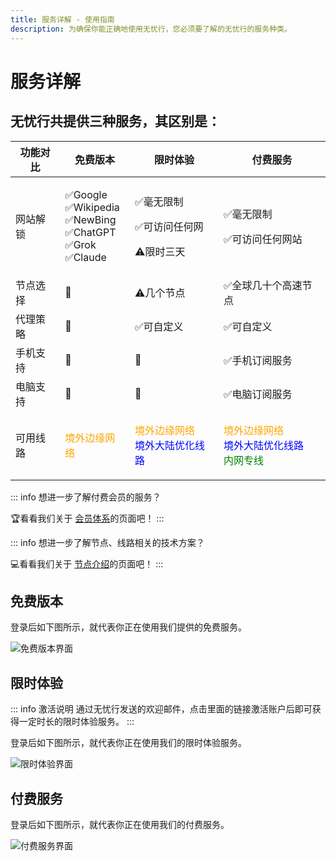 ```yaml
---
title: 服务详解 - 使用指南
description: 为确保你能正确地使用无忧行，您必须要了解的无忧行的服务种类。
---
```


# 服务详解

## 无忧行共提供三种服务，其区别是：

| 功能对比 | 免费版本 | 限时体验 | 付费服务 |
| ---- | ---- | ---- | ---- |
| 网站解锁 | <p>✅Google<br>✅Wikipedia<br>✅NewBing<br>✅ChatGPT<br>✅Grok<br>✅Claude</p> | <p>✅毫无限制</p><p>✅可访问任何网</p><p>⚠️限时三天</p> | <p>✅毫无限制</p><p>✅可访问任何网站</p> |
| 节点选择 | 🚫 | ⚠️几个节点 | ✅全球几十个高速节点 |
| 代理策略 | 🚫 | ✅可自定义 | ✅可自定义 |
| 手机支持 | 🚫 | 🚫 | ✅手机订阅服务 |
| 电脑支持 | 🚫 | 🚫 | ✅电脑订阅服务 |
| 可用线路 | <span style="color:orange;">境外边缘网络</span> | <p><span style="color:orange;">境外边缘网络</span><br><span style="color:blue;">境外大陆优化线路</span></p> | <p><span style="color:orange;">境外边缘网络</span><br><span style="color:blue;">境外大陆优化线路</span><br><span style="color:green;">内网专线</span></p> |

::: info 想进一步了解付费会员的服务？

🏆看看我们关于 [会员体系](/membership/benefits)的页面吧！
:::

::: info 想进一步了解节点、线路相关的技术方案？

💻看看我们关于 [节点介绍](/guide/nodes)的页面吧！
:::

## 免费版本

登录后如下图所示，就代表你正在使用我们提供的免费服务。

<img src="/images/image_spaces_2FtaiByLw8cj0IZKJTlaiM_2Fuploads_2FNLG3eiq1aT1jbzIlJMK6_2Fimage_3.png" alt="免费版本界面">

## 限时体验

::: info 激活说明
通过无忧行发送的欢迎邮件，点击里面的链接激活账户后即可获得一定时长的限时体验服务。
:::

登录后如下图所示，就代表你正在使用我们的限时体验服务。

<img src="/images/image_spaces_2FtaiByLw8cj0IZKJTlaiM_2Fuploads_2FtEG00TYt5A6V6Bv3qtID_2Fimage_2.png" alt="限时体验界面">

## 付费服务

登录后如下图所示，就代表你正在使用我们的付费服务。

<img src="/images/image_spaces_2FtaiByLw8cj0IZKJTlaiM_2Fuploads_2FhrnVGhPqgh111EAOaSwA_2Fimage_2.png" alt="付费服务界面">
